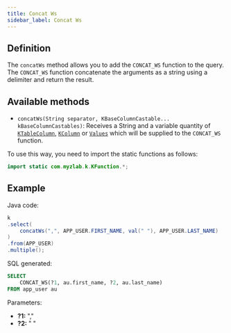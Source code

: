 ```yaml
---
title: Concat Ws
sidebar_label: Concat Ws
---
```


## Definition

The `concatWs` method allows you to add the `CONCAT_WS` function to the query. The `CONCAT_WS` function concatenate the arguments as a string using a delimiter and return the result.

## Available methods

- `concatWs(String separator, KBaseColumnCastable... kBaseColumnCastables)`: Receives a String and a variable quantity of [`KTableColumn`](/docs/misc/select-list-values#1-ktablecolumn), [`KColumn`](/docs/misc/select-list-values#2-kcolumn) or [`Values`](/docs/misc/select-list-values#3-values) which will be supplied to the `CONCAT_WS` function.

To use this way, you need to import the static functions as follows:

```java
import static com.myzlab.k.KFunction.*;
```

## Example

Java code:

```java
k
.select(
    concatWs(",", APP_USER.FIRST_NAME, val(" "), APP_USER.LAST_NAME)
)
.from(APP_USER)
.multiple();
```

SQL generated:

```sql
SELECT
    CONCAT_WS(?1, au.first_name, ?2, au.last_name)
FROM app_user au
```

Parameters:

- **?1:** ","
- **?2:** " "